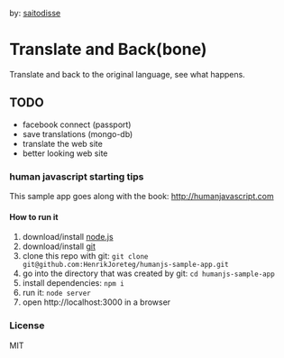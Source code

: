 by: [saitodisse](http://saitodisse.github.io/)

# Translate and Back(bone)

Translate and back to the original language, see what happens.

## TODO

  - facebook connect (passport)
  - save translations (mongo-db)
  - translate the web site
  - better looking web site


### human javascript starting tips

This sample app goes along with the book: http://humanjavascript.com

#### How to run it

1. download/install [node.js](http://nodejs.org/)
1. download/install [git](http://git-scm.com/)
1. clone this repo with git: `git clone git@github.com:HenrikJoreteg/humanjs-sample-app.git`
1. go into the directory that was created by git: `cd humanjs-sample-app`
1. install dependencies: `npm i`
1. run it: `node server`
1. open http://localhost:3000 in a browser

### License

MIT
